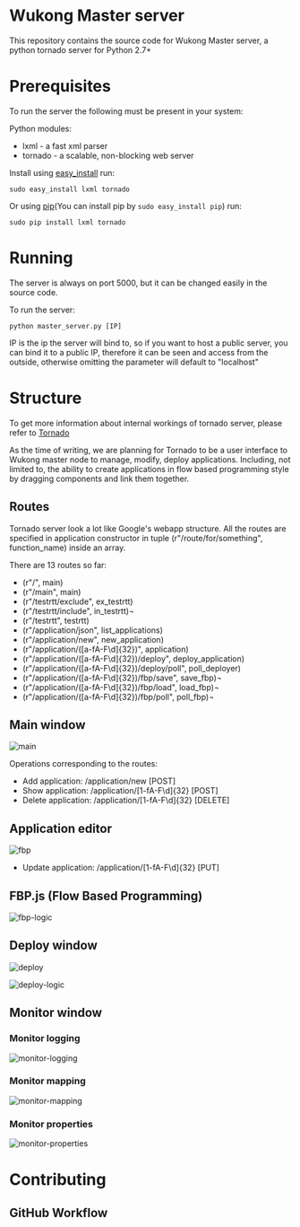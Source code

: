 # Wukong Master server

This repository contains the source code for Wukong Master server, a python tornado server for Python 2.7+

# Prerequisites

To run the server the following must be present in your system:

Python modules:

* lxml               - a fast xml parser
* tornado            - a scalable, non-blocking web server

Install using [easy_install][] run:

    sudo easy_install lxml tornado

Or using [pip][](You can install pip by `sudo easy_install pip`) run:

    sudo pip install lxml tornado

# Running

The server is always on port 5000, but it can be changed easily in the source code.

To run the server:

	python master_server.py [IP]
	
IP is the ip the server will bind to, so if you want to host a public server, you can bind it to a public IP, therefore it can be seen and access from the outside, otherwise omitting the parameter will default to "localhost"

# Structure

To get more information about internal workings of tornado server, please refer to [Tornado][]

As the time of writing, we are planning for Tornado to be a user interface to Wukong master node to manage, modify, deploy applications. Including, not limited to, the ability to create applications in flow based programming style by dragging components and link them together.

## Routes

Tornado server look a lot like Google's webapp structure. All the routes are specified in application constructor in tuple (r"/route/for/something", function_name) inside an array.

There are 13 routes so far:

* (r"/", main)
* (r"/main", main)
* (r"/testrtt/exclude", ex_testrtt)
* (r"/testrtt/include", in_testrtt)¬
* (r"/testrtt", testrtt)
* (r"/application/json", list_applications)
* (r"/application/new", new_application)
* (r"/application/([a-fA-F\d]{32})", application)
* (r"/application/([a-fA-F\d]{32})/deploy", deploy_application)
* (r"/application/([a-fA-F\d]{32})/deploy/poll", poll_deployer)
* (r"/application/([a-fA-F\d]{32})/fbp/save", save_fbp)¬
* (r"/application/([a-fA-F\d]{32})/fbp/load", load_fbp)¬
* (r"/application/([a-fA-F\d]{32})/fbp/poll", poll_fbp)¬

## Main window

![main](https://raw.github.com/wukong-m2m/NanoKong/gh-pages/images/main.png)

Operations corresponding to the routes:

* Add application: /application/new [POST]
* Show application: /application/[1-fA-F\d]{32} [POST]
* Delete application: /application/[1-fA-F\d]{32} [DELETE]

## Application editor

![fbp](https://raw.github.com/wukong-m2m/NanoKong/gh-pages/images/editor.png)

* Update application: /application/[1-fA-F\d]{32} [PUT]

## FBP.js (Flow Based Programming)

![fbp-logic]()

## Deploy window

![deploy](https://raw.github.com/wukong-m2m/NanoKong/gh-pages/images/deploy.png)

![deploy-logic](https://raw.github.com/wukong-m2m/NanoKong/gh-pages/images/deploy-logic.png)

## Monitor window

### Monitor logging

![monitor-logging](https://raw.github.com/wukong-m2m/NanoKong/gh-pages/images/monitor-logging.png)

### Monitor mapping

![monitor-mapping](https://raw.github.com/wukong-m2m/NanoKong/gh-pages/images/monitor-mapping.png)

### Monitor properties

![monitor-properties](https://raw.github.com/wukong-m2m/NanoKong/gh-pages/images/monitor-properties.png)

# Contributing

## GitHub Workflow

[Tornado]:				http://www.tornadoweb.org/
[easy_install]:			http://pypi.python.org/pypi/setuptools
[pip]:						http://pypi.python.org/pypi/pip/